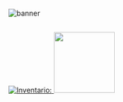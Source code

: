 
<div style="display: inline_block"> <br>
  <img align="center" alt="banner" src="https://cdn.discordapp.com/attachments/1238679037212364811/1297641992368685076/Texto_do_seu_paragrafo.png?ex=6716aac8&is=67155948&hm=048fd80537999a513e16c266639729c8b508bacf5cd9586ff14254289bdc5e05&">
</div>

##

  <div>
  <a href="https://github.com/fraanDev">
    
  ![Inventario:](https://github-readme-stats.vercel.app/api?username=fraanDev&show_icons=true&theme=bear)
  <img height="120em" src="https://github-readme-stats.vercel.app/api/top-langs/?username=fraanDev&layout=compact&langs_count=7&theme=bear"/>
</div>

##
